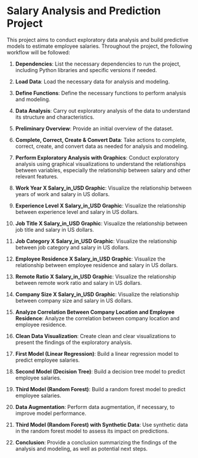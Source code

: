 # Salary Analysis and Prediction Project

This project aims to conduct exploratory data analysis and build predictive models to estimate employee salaries. Throughout the project, the following workflow will be followed:

1. **Dependencies**: List the necessary dependencies to run the project, including Python libraries and specific versions if needed.

2. **Load Data**: Load the necessary data for analysis and modeling.

3. **Define Functions**: Define the necessary functions to perform analysis and modeling.

4. **Data Analysis**: Carry out exploratory analysis of the data to understand its structure and characteristics.

5. **Preliminary Overview**: Provide an initial overview of the dataset.

6. **Complete, Correct, Create & Convert Data**: Take actions to complete, correct, create, and convert data as needed for analysis and modeling.

7. **Perform Exploratory Analysis with Graphics**: Conduct exploratory analysis using graphical visualizations to understand the relationships between variables, especially the relationship between salary and other relevant features.

8. **Work Year X Salary_in_USD Graphic**: Visualize the relationship between years of work and salary in US dollars.

9. **Experience Level X Salary_in_USD Graphic**: Visualize the relationship between experience level and salary in US dollars.

10. **Job Title X Salary_in_USD Graphic**: Visualize the relationship between job title and salary in US dollars.

11. **Job Category X Salary_in_USD Graphic**: Visualize the relationship between job category and salary in US dollars.

12. **Employee Residence X Salary_in_USD Graphic**: Visualize the relationship between employee residence and salary in US dollars.

13. **Remote Ratio X Salary_in_USD Graphic**: Visualize the relationship between remote work ratio and salary in US dollars.

14. **Company Size X Salary_in_USD Graphic**: Visualize the relationship between company size and salary in US dollars.

15. **Analyze Correlation Between Company Location and Employee Residence**: Analyze the correlation between company location and employee residence.

16. **Clean Data Visualization**: Create clean and clear visualizations to present the findings of the exploratory analysis.

17. **First Model (Linear Regression)**: Build a linear regression model to predict employee salaries.

18. **Second Model (Decision Tree)**: Build a decision tree model to predict employee salaries.

19. **Third Model (Random Forest)**: Build a random forest model to predict employee salaries.

20. **Data Augmentation**: Perform data augmentation, if necessary, to improve model performance.

21. **Third Model (Random Forest) with Synthetic Data**: Use synthetic data in the random forest model to assess its impact on predictions.

22. **Conclusion**: Provide a conclusion summarizing the findings of the analysis and modeling, as well as potential next steps.
